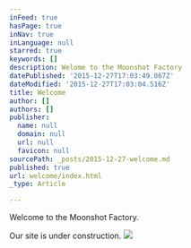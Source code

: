 ```yaml
---
inFeed: true
hasPage: true
inNav: true
inLanguage: null
starred: true
keywords: []
description: Welome to the Moonshot Factory
datePublished: '2015-12-27T17:03:49.067Z'
dateModified: '2015-12-27T17:03:04.516Z'
title: Welcome
author: []
authors: []
publisher:
  name: null
  domain: null
  url: null
  favicon: null
sourcePath: _posts/2015-12-27-welcome.md
published: true
url: welcome/index.html
_type: Article

---
```

Welcome to the Moonshot Factory.

Our site is under construction.
![](https://the-grid-user-content.s3-us-west-2.amazonaws.com/4c89888b-a139-4b10-bc61-4ce0304fbc48.jpg)